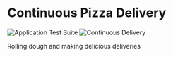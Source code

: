 # Continuous Pizza Delivery
![Application Test Suite](https://github.com/dbourdeveloper/pizzacd/workflows/Application%20Test%20Suite/badge.svg)
![Continuous Delivery](https://github.com/dbourdeveloper/pizzacd/workflows/Continuous%20Delivery/badge.svg)

Rolling dough and making delicious deliveries
